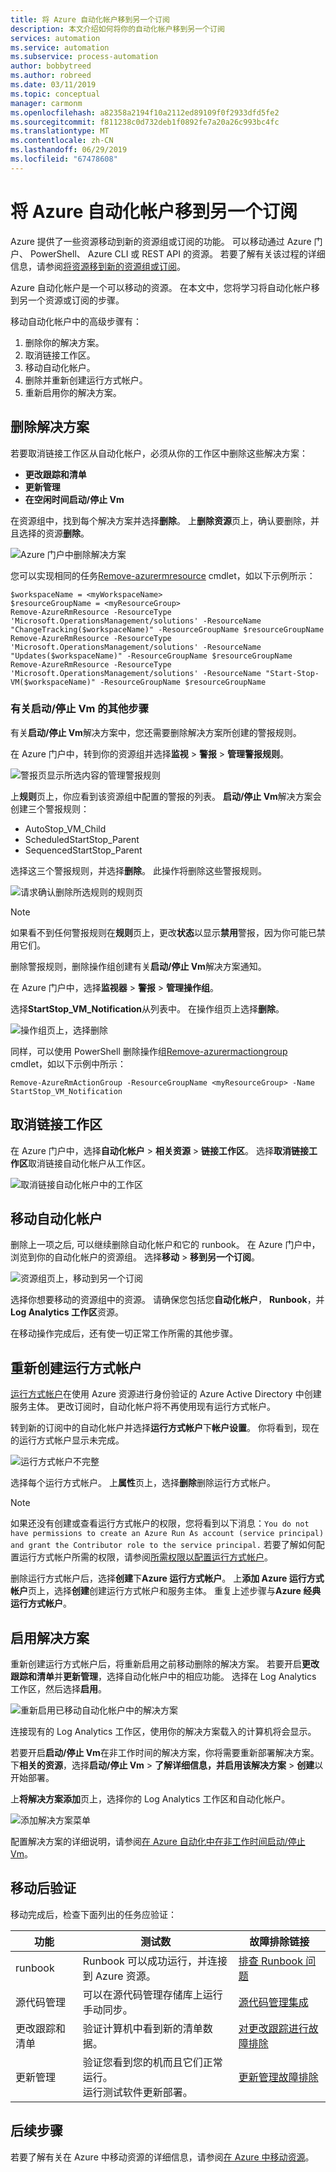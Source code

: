 ```yaml
---
title: 将 Azure 自动化帐户移到另一个订阅
description: 本文介绍如何将你的自动化帐户移到另一个订阅
services: automation
ms.service: automation
ms.subservice: process-automation
author: bobbytreed
ms.author: robreed
ms.date: 03/11/2019
ms.topic: conceptual
manager: carmonm
ms.openlocfilehash: a82358a2194f10a2112ed89109f0f2933dfd5fe2
ms.sourcegitcommit: f811238c0d732deb1f0892fe7a20a26c993bc4fc
ms.translationtype: MT
ms.contentlocale: zh-CN
ms.lasthandoff: 06/29/2019
ms.locfileid: "67478608"
---
```

# <a name="move-your-azure-automation-account-to-another-subscription"></a>将 Azure 自动化帐户移到另一个订阅

Azure 提供了一些资源移动到新的资源组或订阅的功能。 可以移动通过 Azure 门户、 PowerShell、 Azure CLI 或 REST API 的资源。 若要了解有关该过程的详细信息，请参阅[将资源移到新的资源组或订阅](../../azure-resource-manager/resource-group-move-resources.md)。 

Azure 自动化帐户是一个可以移动的资源。 在本文中，您将学习将自动化帐户移到另一个资源或订阅的步骤。

移动自动化帐户中的高级步骤有：

1. 删除你的解决方案。
2. 取消链接工作区。
3. 移动自动化帐户。
4. 删除并重新创建运行方式帐户。
5. 重新启用你的解决方案。

## <a name="remove-solutions"></a>删除解决方案

若要取消链接工作区从自动化帐户，必须从你的工作区中删除这些解决方案：
- **更改跟踪和清单**
- **更新管理** 
- **在空闲时间启动/停止 Vm** 

在资源组中，找到每个解决方案并选择**删除**。 上**删除资源**页上，确认要删除，并且选择的资源**删除**。

![Azure 门户中删除解决方案](../media/move-account/delete-solutions.png)

您可以实现相同的任务[Remove-azurermresource](/powershell/module/azurerm.resources/remove-azurermresource) cmdlet，如以下示例所示：

```azurepowershell-interactive
$workspaceName = <myWorkspaceName>
$resourceGroupName = <myResourceGroup>
Remove-AzureRmResource -ResourceType 'Microsoft.OperationsManagement/solutions' -ResourceName "ChangeTracking($workspaceName)" -ResourceGroupName $resourceGroupName
Remove-AzureRmResource -ResourceType 'Microsoft.OperationsManagement/solutions' -ResourceName "Updates($workspaceName)" -ResourceGroupName $resourceGroupName
Remove-AzureRmResource -ResourceType 'Microsoft.OperationsManagement/solutions' -ResourceName "Start-Stop-VM($workspaceName)" -ResourceGroupName $resourceGroupName
```

### <a name="additional-steps-for-startstop-vms"></a>有关启动/停止 Vm 的其他步骤

有关**启动/停止 Vm**解决方案中，您还需要删除解决方案所创建的警报规则。

在 Azure 门户中，转到你的资源组并选择**监视** > **警报** > **管理警报规则**。

![警报页显示所选内容的管理警报规则](../media/move-account/alert-rules.png)

上**规则**页上，你应看到该资源组中配置的警报的列表。 **启动/停止 Vm**解决方案会创建三个警报规则：

* AutoStop_VM_Child
* ScheduledStartStop_Parent
* SequencedStartStop_Parent

选择这三个警报规则，并选择**删除**。 此操作将删除这些警报规则。

![请求确认删除所选规则的规则页](../media/move-account/delete-rules.png)

> [!NOTE]
> 如果看不到任何警报规则在**规则**页上，更改**状态**以显示**禁用**警报，因为你可能已禁用它们。

删除警报规则，删除操作组创建有关**启动/停止 Vm**解决方案通知。

在 Azure 门户中，选择**监视器** > **警报** > **管理操作组**。

选择**StartStop_VM_Notification**从列表中。 在操作组页上选择**删除**。

![操作组页上，选择删除](../media/move-account/delete-action-group.png)

同样，可以使用 PowerShell 删除操作组[Remove-azurermactiongroup](/powershell/module/azurerm.insights/remove-azurermactiongroup) cmdlet，如以下示例中所示：

```azurepowershell-interactive
Remove-AzureRmActionGroup -ResourceGroupName <myResourceGroup> -Name StartStop_VM_Notification
```

## <a name="unlink-your-workspace"></a>取消链接工作区

在 Azure 门户中，选择**自动化帐户** > **相关资源** > **链接工作区**。 选择**取消链接工作区**取消链接自动化帐户从工作区。

![取消链接自动化帐户中的工作区](../media/move-account/unlink-workspace.png)

## <a name="move-your-automation-account"></a>移动自动化帐户

删除上一项之后, 可以继续删除自动化帐户和它的 runbook。 在 Azure 门户中，浏览到你的自动化帐户的资源组。 选择**移动** > **移到另一个订阅**。

![资源组页上，移动到另一个订阅](../media/move-account/move-resources.png)

选择你想要移动的资源组中的资源。 请确保您包括您**自动化帐户**， **Runbook**，并**Log Analytics 工作区**资源。

在移动操作完成后，还有使一切正常工作所需的其他步骤。

## <a name="re-create-run-as-accounts"></a>重新创建运行方式帐户

[运行方式帐户](../manage-runas-account.md)在使用 Azure 资源进行身份验证的 Azure Active Directory 中创建服务主体。 更改订阅时，自动化帐户将不再使用现有运行方式帐户。

转到新的订阅中的自动化帐户并选择**运行方式帐户**下**帐户设置**。 你将看到，现在的运行方式帐户显示未完成。

![运行方式帐户不完整](../media/move-account/run-as-accounts.png)

选择每个运行方式帐户。 上**属性**页上，选择**删除**删除运行方式帐户。

> [!NOTE]
> 如果还没有创建或查看运行方式帐户的权限，您将看到以下消息：`You do not have permissions to create an Azure Run As account (service principal) and grant the Contributor role to the service principal.` 若要了解如何配置运行方式帐户所需的权限，请参阅[所需权限以配置运行方式帐户](../manage-runas-account.md#permissions)。

删除运行方式帐户后，选择**创建**下**Azure 运行方式帐户**。 上**添加 Azure 运行方式帐户**页上，选择**创建**创建运行方式帐户和服务主体。 重复上述步骤与**Azure 经典运行方式帐户**。

## <a name="enable-solutions"></a>启用解决方案

重新创建运行方式帐户后，将重新启用之前移动删除的解决方案。 若要开启**更改跟踪和清单**并**更新管理**，选择自动化帐户中的相应功能。 选择在 Log Analytics 工作区，然后选择**启用**。

![重新启用已移动自动化帐户中的解决方案](../media/move-account/reenable-solutions.png)

连接现有的 Log Analytics 工作区，使用你的解决方案载入的计算机将会显示。

若要开启**启动/停止 Vm**在非工作时间的解决方案，你将需要重新部署解决方案。 下**相关的资源**，选择**启动/停止 Vm** > **了解详细信息，并启用该解决方案** > **创建**以开始部署。

上**将解决方案添加**页上，选择你的 Log Analytics 工作区和自动化帐户。  

![添加解决方案菜单](../media/move-account/add-solution-vm.png)

配置解决方案的详细说明，请参阅[在 Azure 自动化中在非工作时间启动/停止 Vm](../automation-solution-vm-management.md)。

## <a name="post-move-verification"></a>移动后验证

移动完成后，检查下面列出的任务应验证：

|功能|测试数|故障排除链接|
|---|---|---|
|runbook|Runbook 可以成功运行，并连接到 Azure 资源。|[排查 Runbook 问题](../troubleshoot/runbooks.md)
| 源代码管理|可以在源代码管理存储库上运行手动同步。|[源代码管理集成](../source-control-integration.md)|
|更改跟踪和清单|验证计算机中看到新的清单数据。|[对更改跟踪进行故障排除](../troubleshoot/change-tracking.md)|
|更新管理|验证您看到您的机而且它们正常运行。</br>运行测试软件更新部署。|[更新管理故障排除](../troubleshoot/update-management.md)|

## <a name="next-steps"></a>后续步骤

若要了解有关在 Azure 中移动资源的详细信息，请参阅[在 Azure 中移动资源](../../azure-resource-manager/move-support-resources.md)。
